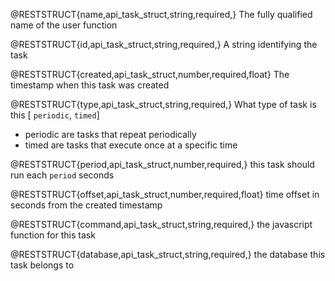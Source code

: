 

@RESTSTRUCT{name,api_task_struct,string,required,}
The fully qualified name of the user function

@RESTSTRUCT{id,api_task_struct,string,required,}
A string identifying the task

@RESTSTRUCT{created,api_task_struct,number,required,float}
The timestamp when this task was created

@RESTSTRUCT{type,api_task_struct,string,required,}
What type of task is this [ `periodic`, `timed`]
 - periodic are tasks that repeat periodically
 - timed are tasks that execute once at a specific time

@RESTSTRUCT{period,api_task_struct,number,required,}
this task should run each `period` seconds

@RESTSTRUCT{offset,api_task_struct,number,required,float}
time offset in seconds from the created timestamp

@RESTSTRUCT{command,api_task_struct,string,required,}
the javascript function for this task

@RESTSTRUCT{database,api_task_struct,string,required,}
the database this task belongs to
